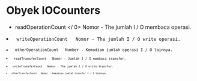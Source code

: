# Obyek IOCounters

*  readOperationCount </ 0>  Nomor - The jumlah I / O membaca operasi.</li>
<li><code> writeOperationCount </ 0>  Nomor - The jumlah I / O write operasi.</li>
<li><code> otherOperationCount </ 0>  Number - Kemudian jumlah operasi I / O lainnya.</li>
<li><code> readTransferCount </ 0>  Nomor - Jumlah I / O membaca transfer.</li>
<li><code> writeTransferCount </ 0>  Nomor - The jumlah I / O write transfer.</li>
<li><code> otherTransferCount </ 0>  Nomor - Kemudian jumlah transfer I / O lainnya.</li>
</ul>